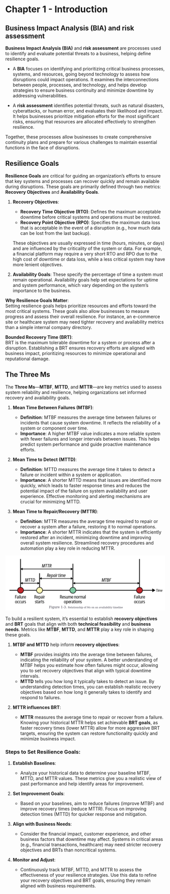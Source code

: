 # Chapter 1 - Introduction
## Business Impact Analysis (BIA) and risk assessment
**Business Impact Analysis (BIA)** and **risk assessment** are processes used to identify and evaluate potential threats to a business,
helping define resilience goals. 

- A **BIA** focuses on identifying and prioritizing critical business processes, systems, and resources, going beyond technology to assess
how disruptions could impact operations. It examines the interconnections between people, processes, and technology, and helps develop strategies
to ensure business continuity and minimize downtime by addressing vulnerabilities.

- A **risk assessment** identifies potential threats, such as natural disasters, cyberattacks, or human error, and evaluates their likelihood and impact.
It helps businesses prioritize mitigation efforts for the most significant risks, ensuring that resources are allocated effectively to strengthen resilience.

Together, these processes allow businesses to create comprehensive continuity plans and prepare for various challenges to maintain essential functions in
the face of disruptions.

## Resilience Goals

**Resilience Goals** are critical for guiding an organization’s efforts to ensure that key systems and processes can recover quickly and remain available
during disruptions. These goals are primarily defined through two metrics: **Recovery Objectives** and **Availability Goals**.

1. **Recovery Objectives**:
   - **Recovery Time Objective (RTO)**: Defines the maximum acceptable downtime before critical systems and operations must be restored.
   - **Recovery Point Objective (RPO)**: Specifies the maximum data loss that is acceptable in the event of a disruption (e.g., how much data can
      be lost from the last backup).

   These objectives are usually expressed in time (hours, minutes, or days) and are influenced by the criticality of the system or data. For example,
   a financial platform may require a very short RTO and RPO due to the high cost of downtime or data loss, while a less critical system may have more
   lenient objectives.

3. **Availability Goals**:
   These specify the percentage of time a system must remain operational. Availability goals help set expectations for uptime and system performance,
   which vary depending on the system’s importance to the business.

**Why Resilience Goals Matter**:  
Setting resilience goals helps prioritize resources and efforts toward the most critical systems. These goals also allow businesses to measure progress
and assess their overall resilience. For instance, an e-commerce site or healthcare system may need tighter recovery and availability metrics than a simple
internal company directory.

**Bounded Recovery Time (BRT)**:  
BRT is the maximum tolerable downtime for a system or process after a disruption. Establishing a BRT ensures recovery efforts are aligned with business impact,
prioritizing resources to minimize operational and reputational damage.

## The Three Ms
The **Three Ms**—**MTBF**, **MTTD**, and **MTTR**—are key metrics used to assess system reliability and resilience, helping organizations set informed
recovery and availability goals.

1. **Mean Time Between Failures (MTBF)**:
   - **Definition**: MTBF measures the average time between failures or incidents that cause system downtime. It reflects the reliability of a system
      or component over time.
   - **Importance**: A higher MTBF value indicates a more reliable system with fewer failures and longer intervals between issues. This helps predict
      system performance and guide proactive maintenance efforts.

2. **Mean Time to Detect (MTTD)**:
   - **Definition**: MTTD measures the average time it takes to detect a failure or incident within a system or application.
   - **Importance**: A shorter MTTD means that issues are identified more quickly, which leads to faster response times and reduces the potential impact
      of the failure on system availability and user experience. Effective monitoring and alerting mechanisms are crucial for minimizing MTTD.

3. **Mean Time to Repair/Recovery (MTTR)**:
   - **Definition**: MTTR measures the average time required to repair or recover a system after a failure, restoring it to normal operations.
   - **Importance**: A shorter MTTR indicates that the system is efficiently restored after an incident, minimizing downtime and improving overall system
      resilience. Streamlined recovery procedures and automation play a key role in reducing MTTR.

![Three Ms](./images/three-ms.png)

To build a resilient system, it’s essential to establish **recovery objectives** and **BRT** goals that align
with both **technical feasibility** and **business needs**. Metrics like **MTBF**, **MTTD**,
and **MTTR** play a key role in shaping these goals.

1. **MTBF and MTTD** help inform **recovery objectives**:
   - **MTBF** provides insights into the average time between failures, indicating the reliability of your system. A better understanding of MTBF helps you              estimate how often failures might occur, allowing you to set recovery objectives that align with typical downtime intervals.
   - **MTTD** tells you how long it typically takes to detect an issue. By understanding detection times, you can establish realistic recovery objectives based on       how long it generally takes to identify and respond to failures.

2. **MTTR influences BRT**:
   - **MTTR** measures the average time to repair or recover from a failure. Knowing your historical MTTR helps set achievable **BRT goals**, as faster recovery         times (lower MTTR) allow for more aggressive BRT targets, ensuring the system can restore functionality quickly and minimize business impact.

### Steps to Set Resilience Goals:
1. **Establish Baselines**:
   - Analyze your historical data to determine your baseline MTBF, MTTD, and MTTR values. These metrics give you a realistic view of past performance and help           identify areas for improvement.

2. **Set Improvement Goals**:
   - Based on your baselines, aim to reduce failures (improve MTBF) and improve recovery times (reduce MTTR). Focus on improving detection times (MTTD) for quicker      response and mitigation.

3. **Align with Business Needs**:
   - Consider the financial impact, customer experience, and other business factors that downtime may affect. Systems in critical areas (e.g., financial                 transactions, healthcare) may need stricter recovery objectives and BRTs than noncritical systems.

4. **Monitor and Adjust**:
   - Continuously track MTBF, MTTD, and MTTR to assess the effectiveness of your resilience strategies. Use this data to refine your recovery objectives and BRT         goals, ensuring they remain aligned with business requirements.


